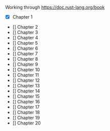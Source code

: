 Working through https://doc.rust-lang.org/book

- [x] Chapter 1
- [] Chapter 2
- [] Chapter 3
- [] Chapter 4
- [] Chapter 5
- [] Chapter 6
- [] Chapter 7
- [] Chapter 8
- [] Chapter 9
- [] Chapter 10
- [] Chapter 11
- [] Chapter 12
- [] Chapter 13
- [] Chapter 14
- [] Chapter 15
- [] Chapter 16
- [] Chapter 17
- [] Chapter 18
- [] Chapter 19
- [] Chapter 20

